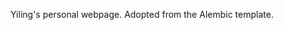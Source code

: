 <!-- # Starter kit for [Alembic](https://alembic.darn.es/)

This is a very simple starting point if you wish to use Alembic [as a Jekyll theme gem](https://alembic.darn.es/#as-a-jekyll-theme) or as a [GitHub Pages remote theme](https://github.com/daviddarnes/alembic-kit/tree/remote-theme) (see `remote-theme` branch).

[![Deploy to Netlify](https://www.netlify.com/img/deploy/button.svg)](https://app.netlify.com/start/deploy?repository=https://github.com/daviddarnes/alembic-kit)

or

**[Download the GitHub Pages kit](https://github.com/daviddarnes/alembic-kit/archive/remote-theme.zip)**
 -->
 Yiling's personal webpage. Adopted from the Alembic template.
